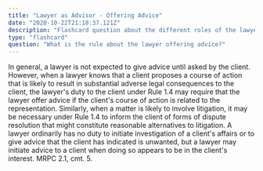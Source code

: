 ```yaml
---
title: "Lawyer as Advisor - Offering Advice"
date: "2020-10-22T21:18:37.121Z"
description: "Flashcard question about the different roles of the lawyer."
type: "flashcard"
question: "What is the rule about the lawyer offering advice?"
---
```


In general, a lawyer is not expected to give advice until asked by the client. However, when a lawyer knows that a client proposes a course of action that is likely to result in substantial adverse legal consequences to the client, the lawyer's duty to the client under Rule 1.4 may require that the lawyer offer advice if the client's course of action is related to the representation. Similarly, when a matter is likely to involve litigation, it may be necessary under Rule 1.4 to inform the client of forms of dispute resolution that might constitute reasonable alternatives to litigation. A lawyer ordinarily has no duty to initiate investigation of a client's affairs or to give advice that the client has indicated is unwanted, but a lawyer may initiate advice to a client when doing so appears to be in the client's interest. MRPC 2.1, cmt. 5.